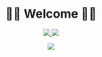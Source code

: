 <h1 align="center">👋🏼 Welcome 👋🏼</h1>

<p align="center">
  <a href="https://www.linkedin.com/in/camaragon/" target="_blank">
    <img src="https://img.shields.io/badge/LinkedIn-0077B5?style=for-the-badge&logo=linkedin&logoColor=white">
  </a>
  <a href="mailto:caragon4695@gmail.com" target="_blank">
    <img src="https://img.shields.io/badge/Gmail-D14836?style=for-the-badge&logo=gmail&logoColor=white">
  </a>
</p>

<p align="center">
  <img src="https://github-readme-stats.vercel.app/api?username=camaragon&show_icons=true&theme=tokyonight" />
</p>


<!--
**camaragon/camaragon** is a ✨ _special_ ✨ repository because its `README.md` (this file) appears on your GitHub profile.

Here are some ideas to get you started:

- 🔭 I’m currently working on ...
- 🌱 I’m currently learning ...
- 👯 I’m looking to collaborate on ...
- 🤔 I’m looking for help with ...
- 💬 Ask me about ...
- 📫 How to reach me: ...
- 😄 Pronouns: ...
- ⚡ Fun fact: ...
-->
